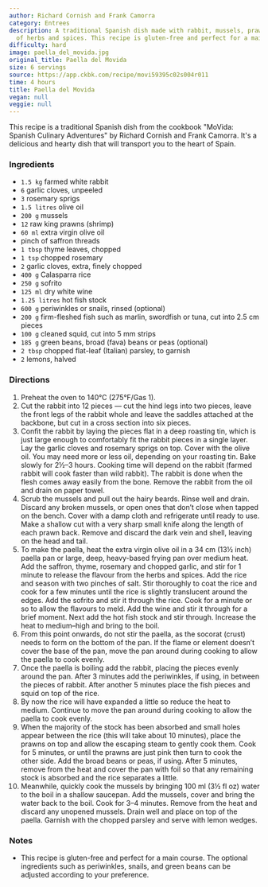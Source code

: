 ```yaml
---
author: Richard Cornish and Frank Camorra
category: Entrees
description: A traditional Spanish dish made with rabbit, mussels, prawns, and a variety
  of herbs and spices. This recipe is gluten-free and perfect for a main course.
difficulty: hard
image: paella_del_movida.jpg
original_title: Paella del Movida
size: 6 servings
source: https://app.ckbk.com/recipe/movi59395c02s004r011
time: 4 hours
title: Paella del Movida
vegan: null
veggie: null
---
```

This recipe is a traditional Spanish dish from the cookbook "MoVida: Spanish Culinary Adventures" by Richard Cornish and Frank Camorra. It's a delicious and hearty dish that will transport you to the heart of Spain.

### Ingredients

* `1.5 kg` farmed white rabbit
* `6` garlic cloves, unpeeled
* `3` rosemary sprigs
* `1.5 litres` olive oil
* `200 g` mussels
* `12` raw king prawns (shrimp)
* `60 ml` extra virgin olive oil
* pinch of saffron threads
* `1 tbsp` thyme leaves, chopped
* `1 tsp` chopped rosemary
* `2` garlic cloves, extra, finely chopped
* `400 g` Calasparra rice
* `250 g` sofrito
* `125 ml` dry white wine
* `1.25 litres` hot fish stock
* `600 g` periwinkles or snails, rinsed (optional)
* `200 g` firm-fleshed fish such as marlin, swordfish or tuna, cut into 2.5 cm pieces
* `100 g` cleaned squid, cut into 5 mm strips
* `185 g` green beans, broad (fava) beans or peas (optional)
* `2 tbsp` chopped flat-leaf (Italian) parsley, to garnish
* `2` lemons, halved

### Directions

1. Preheat the oven to 140°C (275°F/Gas 1).
2. Cut the rabbit into 12 pieces — cut the hind legs into two pieces, leave the front legs of the rabbit whole and leave the saddles attached at the backbone, but cut in a cross section into six pieces.
3. Confit the rabbit by laying the pieces flat in a deep roasting tin, which is just large enough to comfortably fit the rabbit pieces in a single layer. Lay the garlic cloves and rosemary sprigs on top. Cover with the olive oil. You may need more or less oil, depending on your roasting tin. Bake slowly for 2½–3 hours. Cooking time will depend on the rabbit (farmed rabbit will cook faster than wild rabbit). The rabbit is done when the flesh comes away easily from the bone. Remove the rabbit from the oil and drain on paper towel.
4. Scrub the mussels and pull out the hairy beards. Rinse well and drain. Discard any broken mussels, or open ones that don’t close when tapped on the bench. Cover with a damp cloth and refrigerate until ready to use. Make a shallow cut with a very sharp small knife along the length of each prawn back. Remove and discard the dark vein and shell, leaving on the head and tail.
5. To make the paella, heat the extra virgin olive oil in a 34 cm (13½ inch) paella pan or large, deep, heavy-based frying pan over medium heat. Add the saffron, thyme, rosemary and chopped garlic, and stir for 1 minute to release the flavour from the herbs and spices. Add the rice and season with two pinches of salt. Stir thoroughly to coat the rice and cook for a few minutes until the rice is slightly translucent around the edges. Add the sofrito and stir it through the rice. Cook for a minute or so to allow the flavours to meld. Add the wine and stir it through for a brief moment. Next add the hot fish stock and stir through. Increase the heat to medium–high and bring to the boil.
6. From this point onwards, do not stir the paella, as the socorat (crust) needs to form on the bottom of the pan. If the flame or element doesn’t cover the base of the pan, move the pan around during cooking to allow the paella to cook evenly.
7. Once the paella is boiling add the rabbit, placing the pieces evenly around the pan. After 3 minutes add the periwinkles, if using, in between the pieces of rabbit. After another 5 minutes place the fish pieces and squid on top of the rice.
8. By now the rice will have expanded a little so reduce the heat to medium. Continue to move the pan around during cooking to allow the paella to cook evenly.
9. When the majority of the stock has been absorbed and small holes appear between the rice (this will take about 10 minutes), place the prawns on top and allow the escaping steam to gently cook them. Cook for 5 minutes, or until the prawns are just pink then turn to cook the other side. Add the broad beans or peas, if using. After 5 minutes, remove from the heat and cover the pan with foil so that any remaining stock is absorbed and the rice separates a little.
10. Meanwhile, quickly cook the mussels by bringing 100 ml (3½ fl oz) water to the boil in a shallow saucepan. Add the mussels, cover and bring the water back to the boil. Cook for 3–4 minutes. Remove from the heat and discard any unopened mussels. Drain well and place on top of the paella. Garnish with the chopped parsley and serve with lemon wedges.

### Notes

- This recipe is gluten-free and perfect for a main course. The optional ingredients such as periwinkles, snails, and green beans can be adjusted according to your preference.